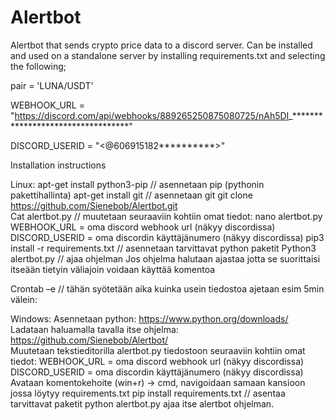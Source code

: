 # Alertbot
 
Alertbot that sends crypto price data to a discord server.
Can be installed and used on a standalone server by installing requirements.txt and selecting the following;

pair = 'LUNA/USDT' 

WEBHOOK_URL = "https://discord.com/api/webhooks/889265250875080725/nAh5DI_**********************************" 

DISCORD_USERID = "<@606915182**********>"

Installation instructions


Linux:
apt-get install python3-pip // asennetaan pip (pythonin pakettihallinta)
apt-get install git // asennetaan git
git clone https://github.com/Sienebob/Alertbot.git    
Cat alertbot.py // muutetaan seuraaviin kohtiin omat tiedot:
nano alertbot.py 
WEBHOOK_URL = oma discord webhook url (näkyy discordissa) 
DISCORD_USERID = oma discordin käyttäjänumero (näkyy discordissa)
pip3 install -r requirements.txt // asennetaan tarvittavat python paketit
Python3 alertbot.py // ajaa ohjelman
Jos ohjelma halutaan ajastaa jotta se suorittaisi itseään tietyin väliajoin voidaan käyttää komentoa

Crontab –e // tähän syötetään aika kuinka usein tiedostoa ajetaan esim 5min välein:
 


Windows:
Asennetaan python: https://www.python.org/downloads/
Ladataan haluamalla tavalla itse ohjelma: https://github.com/Sienebob/Alertbot/    
Muutetaan tekstieditorilla alertbot.py tiedostoon seuraaviin kohtiin omat tiedot:
WEBHOOK_URL = oma discord webhook url (näkyy discordissa) 
DISCORD_USERID = oma discordin käyttäjänumero (näkyy discordissa)
Avataan komentokehoite (win+r) -> cmd, navigoidaan samaan kansioon jossa löytyy requirements.txt 
pip install requirements.txt // asentaa tarvittavat paketit
python alertbot.py ajaa itse alertbot ohjelman.
